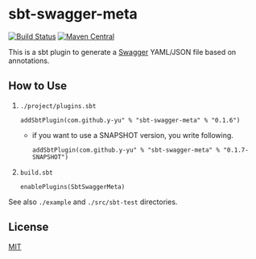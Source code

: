 sbt-swagger-meta
============================

[![Build Status](https://travis-ci.org/y-yu/sbt-swagger-meta.svg?branch=master)](https://travis-ci.org/y-yu/sbt-swagger-meta)
[![Maven Central](https://maven-badges.herokuapp.com/maven-central/com.github.y-yu/sbt-swagger-meta/badge.svg)](https://maven-badges.herokuapp.com/maven-central/com.github.y-yu/sbt-swagger-meta)

This is a sbt plugin to generate a [Swagger](https://swagger.io/) YAML/JSON file based on annotations.

## How to Use

1. `./project/plugins.sbt`

    ```
    addSbtPlugin(com.github.y-yu" % "sbt-swagger-meta" % "0.1.6")
    ```
    - if you want to use a SNAPSHOT version, you write following.
        ```
        addSbtPlugin(com.github.y-yu" % "sbt-swagger-meta" % "0.1.7-SNAPSHOT")
        ```
    
2. `build.sbt`

    ```
    enablePlugins(SbtSwaggerMeta)
    ```

See also `./example` and `./src/sbt-test` directories.

## License

[MIT](https://github.com/y-yu/sbt-swagger-meta/blob/master/LICENSE)
